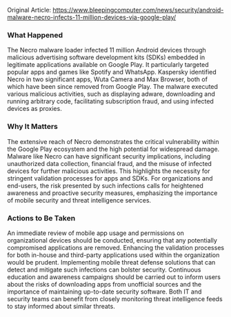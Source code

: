 Original Article: https://www.bleepingcomputer.com/news/security/android-malware-necro-infects-11-million-devices-via-google-play/

### What Happened

The Necro malware loader infected 11 million Android devices through malicious advertising software development kits (SDKs) embedded in legitimate applications available on Google Play. It particularly targeted popular apps and games like Spotify and WhatsApp. Kaspersky identified Necro in two significant apps, Wuta Camera and Max Browser, both of which have been since removed from Google Play. The malware executed various malicious activities, such as displaying adware, downloading and running arbitrary code, facilitating subscription fraud, and using infected devices as proxies.

### Why It Matters

The extensive reach of Necro demonstrates the critical vulnerability within the Google Play ecosystem and the high potential for widespread damage. Malware like Necro can have significant security implications, including unauthorized data collection, financial fraud, and the misuse of infected devices for further malicious activities. This highlights the necessity for stringent validation processes for apps and SDKs. For organizations and end-users, the risk presented by such infections calls for heightened awareness and proactive security measures, emphasizing the importance of mobile security and threat intelligence services.

### Actions to Be Taken

An immediate review of mobile app usage and permissions on organizational devices should be conducted, ensuring that any potentially compromised applications are removed. Enhancing the validation processes for both in-house and third-party applications used within the organization would be prudent. Implementing mobile threat defense solutions that can detect and mitigate such infections can bolster security. Continuous education and awareness campaigns should be carried out to inform users about the risks of downloading apps from unofficial sources and the importance of maintaining up-to-date security software. Both IT and security teams can benefit from closely monitoring threat intelligence feeds to stay informed about similar threats.
